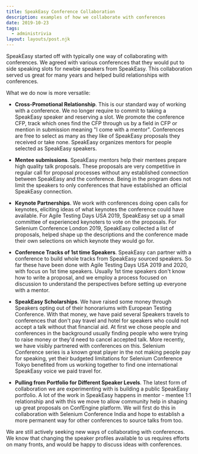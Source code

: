 ```yaml
---
title: SpeakEasy Conference Collaboration
description: examples of how we collaborate with conferences
date: 2019-10-23
tags:
  - administrivia
layout: layouts/post.njk
---
```


SpeakEasy started off with typically one way of collaborating with conferences. We agreed with various conferences that they would put to side speaking slots for newbie speakers from SpeakEasy. This collaboration served us great for many years and helped build relationships with conferences.

What we do now is more versatile:

   * **Cross-Promotional Relationship**. This is our standard way of working with a conference. We no longer require to commit to taking a SpeakEasy speaker and reserving a slot. We promote the conference CFP, track which ones find the CFP through us by a field in CFP or mention in submission meaning "I come with a mentor". Conferences are free to select as many as they like of SpeakEasy proposals they received or take none. SpeakEasy organizes mentors for people selected as SpeakEasy speakers.

   * **Mentee submissions**. SpeakEasy mentors help their mentees prepare high quality talk proposals. These proposals are very competitive in regular call for proposal processes without any established connection between SpeakEasy and the conference. Being in the program does not limit the speakers to only conferences that have established an official SpeakEasy connection.

   * **Keynote Partnerships**. We work with conferences doing open calls for keynotes, eliciting ideas of what keynotes the conference could have available. For Agile Testing Days USA 2019, SpeakEasy set up a small committee of experienced keynoters to vote on the proposals. For Selenium Conference London 2019, SpeakEasy collected a list of proposals, helped shape up the descriptions and the conference made their own selections on which keynote they would go for.

   * **Conference Tracks of 1st time Speakers**. SpeakEasy can partner with a conference to build whole tracks from SpeakEasy sourced speakers. So far these have been done with Agile Testing Days USA 2019 and 2020, with focus on 1st time speakers. Usually 1st time speakers don't know how to write a proposal, and we employ a process focused on discussion to understand the perspectives before setting up everyone with a mentor.

   * **SpeakEasy Scholarships**. We have raised some money through Speakers opting out of their honorariums with European Testing Conference. With that money, we have paid several Speakers travels to conferences that don't pay travel and hotel for speakers who could not accept a talk without that financial aid. At first we chose people and conferences in the background usually finding people who were trying to raise money or they'd need to cancel accepted talk. More recently, we have visibly partnered with conferences on this. Selenium Conference series is a known great player in the not making people pay for speaking, yet their budgeted limitations for Selenium Conference Tokyo benefited from us working together to find one international SpeakEasy voice we paid travel for.

   * **Pulling from Portfolio for Different Speaker Levels**. The latest form of collaboration we are experimenting with is building a public SpeakEasy portfolio. A lot of the work in SpeakEasy happens in mentor - mentee 1:1 relationship and with this we move to allow community help in shaping up great proposals on ConfEngine platform. We will first do this in collaboration with Selenium Conference India and hope to establish a more permanent way for other conferences to source talks from too.

We are still actively seeking new ways of collaborating with conferences. We know that changing the speaker profiles available to us requires efforts on many fronts, and would be happy to discuss ideas with conferences.
